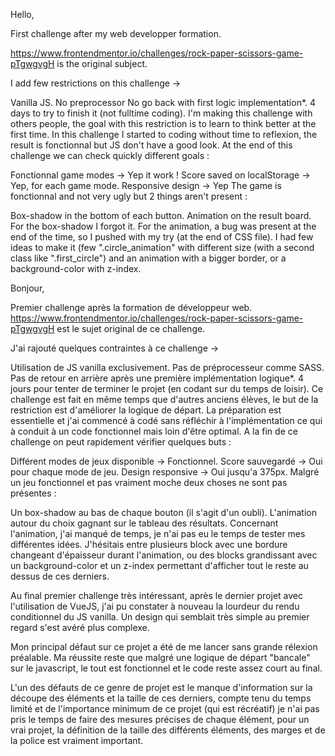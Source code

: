 Hello,

First challenge after my web developper formation.

https://www.frontendmentor.io/challenges/rock-paper-scissors-game-pTgwgvgH is the original subject.

I add few restrictions on this challenge ->

Vanilla JS.
No preprocessor
No go back with first logic implementation*.
4 days to try to finish it (not fulltime coding).
I'm making this challenge with others people, the goal with this restriction is to learn to think better at the first time. In this challenge I started to coding without time to reflexion, the result is fonctionnal but JS don't have a good look.
At the end of this challenge we can check quickly different goals :

Fonctionnal game modes -> Yep it work !
Score saved on localStorage -> Yep, for each game mode.
Responsive design -> Yep
The game is fonctionnal and not very ugly but 2 things aren't present :

Box-shadow in the bottom of each button.
Animation on the result board.
For the box-shadow I forgot it. For the animation, a bug was present at the end of the time, so I pushed with my try (at the end of CSS file). I had few ideas to make it (few ".circle_animation" with different size (with a second class like ".first_circle") and an animation with a bigger border, or a background-color with z-index.

Bonjour,

Premier challenge après la formation de développeur web. https://www.frontendmentor.io/challenges/rock-paper-scissors-game-pTgwgvgH est le sujet original de ce challenge.

J'ai rajouté quelques contraintes à ce challenge ->

Utilisation de JS vanilla exclusivement.
Pas de préprocesseur comme SASS.
Pas de retour en arrière après une première implémentation logique*.
4 jours pour tenter de terminer le projet (en codant sur du temps de loisir).
Ce challenge est fait en même temps que d'autres anciens élèves, le but de la restriction est d'améliorer la logique de départ. La préparation est essentielle et j'ai commencé à codé sans réfléchir à l'implémentation ce qui à conduit à un code fonctionnel mais loin d'être optimal.
A la fin de ce challenge on peut rapidement vérifier quelques buts :

Différent modes de jeux disponible -> Fonctionnel.
Score sauvegardé -> Oui pour chaque mode de jeu.
Design responsive -> Oui jusqu'a 375px.
Malgré un jeu fonctionnel et pas vraiment moche deux choses ne sont pas présentes :

Un box-shadow au bas de chaque bouton (il s'agit d'un oubli).
L'animation autour du choix gagnant sur le tableau des résultats.
Concernant l'animation, j'ai manqué de temps, je n'ai pas eu le temps de tester mes différentes idées. J'hésitais entre plusieurs block avec une bordure changeant d'épaisseur durant l'animation, ou des blocks grandissant avec un background-color et un z-index permettant d'afficher tout le reste au dessus de ces derniers.

Au final premier challenge très intéressant, après le dernier projet avec l'utilisation de VueJS, j'ai pu constater à nouveau la lourdeur du rendu conditionnel du JS vanilla. Un design qui semblait très simple au premier regard s'est avéré plus complexe.

Mon principal défaut sur ce projet a été de me lancer sans grande rélexion préalable. Ma réussite reste que malgré une logique de départ "bancale" sur le javascript, le tout est fonctionnel et le code reste assez court au final.

L'un des défauts de ce genre de projet est le manque d'information sur la découpe des éléments et la taille de ces derniers, compte tenu du temps limité et de l'importance minimum de ce projet (qui est récréatif) je n'ai pas pris le temps de faire des mesures précises de chaque élément, pour un vrai projet, la définition de la taille des différents éléments, des marges et de la police est vraiment important.